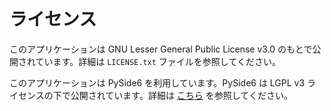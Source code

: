 # ライセンス

このアプリケーションは GNU Lesser General Public License v3.0 のもとで公開されています。詳細は `LICENSE.txt` ファイルを参照してください。

このアプリケーションは PySide6 を利用しています。PySide6 は LGPL v3 ライセンスの下で公開されています。詳細は [こちら](https://www.qt.io/licensing/) を参照してください。